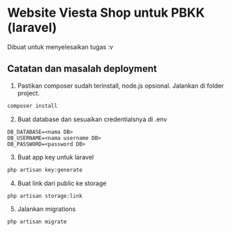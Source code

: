 # Website Viesta Shop untuk PBKK (laravel)
Dibuat untuk menyelesaikan tugas :v
## Catatan dan masalah deployment
1. Pastikan composer sudah terinstall, node.js opsional. Jalankan di folder project.
```cmd
composer install
```
2. Buat database dan sesuaikan credentialsnya di .env
```
DB_DATABASE=<nama DB>
DB_USERNAME=<nama username DB>
DB_PASSWORD=<password DB>
```
3. Buat app key untuk laravel
```cmd
php artisan key:generate
```
4. Buat link dari public ke storage
```cmd
php artisan storage:link
```
5. Jalankan migrations
```cmd
php artisan migrate
```